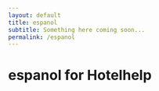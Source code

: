 ```yaml
---
layout: default 
title: espanol
subtitle: Something here coming soon...
permalink: /espanol
---
```



# espanol for Hotelhelp
